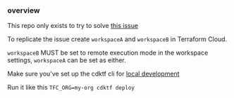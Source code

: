 ### overview

This repo only exists to try to solve [this issue](https://github.com/hashicorp/terraform-cdk/issues/1534)

To replicate the issue create `workspaceA` and `workspaceB` in Terraform Cloud. 

`workspaceB` MUST be set to remote execution mode in the workspace settings, `workspaceA` can be set as either.

Make sure you've set up the cdktf cli for [local development](https://github.com/hashicorp/terraform-cdk/blob/main/CONTRIBUTING.md#outside-of-this-monorepo)

Run it like this `TFC_ORG=my-org cdktf deploy`


